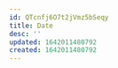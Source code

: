 ```yaml
---
id: QTcnfj6O7t2jVmz5bSeqy
title: Date
desc: ''
updated: 1642011480792
created: 1642011480792
---
```


